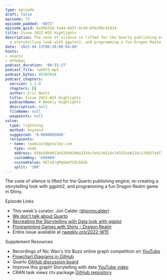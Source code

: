 ```yaml
---
type: episode
draft: false
episode: 73
episode_padded: '0073'
episode_guid: 0a306310-fa44-4937-9c49-8fb290c41814
title: Issue 2022-W15 Highlights
description: The cone of silence is lifted for the Quarto publishing engine, re-creating
  a storytelling look with ggplot2, and programming a fun Dragon Realm game in Shiny.
date: '2022-04-13T06:30:00-04:00'
hosts:
- enantz
- mthomas
podcast_duration: '00:31:27'
podcast_file: rwh073.mp3
podcast_bytes: 45307610
podcast_chapters:
  version: 1.1.0
  chapters: []
  author: Eric Nantz
  title: Issue 2022-W15 Highlights
  podcastName: R Weekly Highlights
  description: null
  fileName: null
  waypoints: null
value:
  type: lightning
  method: keysend
  suggested: '0.0000005000'
  recipients:
  - name: rpodcast@getalby.com
    type: node
    address: 030a58b8653d32b99200a2334cfe913e51dc7d155aa0116c176657a4f1722677a3
    customKey: '696969'
    customValue: 0El4ZrgMqGemTCECGkUG
    split: '100'
---
```

The cone of silence is lifted for the Quarto publishing engine, re-creating a storytelling look with ggplot2, and programming a fun Dragon Realm game in Shiny.

Episode Links

-   This week's curator: Jon Calder (<a href="https://twitter.com/jonmcalder" rel="nofollow">@jonmcalder</a>)
-   <a href="https://www.apreshill.com/blog/2022-04-we-dont-talk-about-quarto/" rel="nofollow">We don't talk about Quarto</a>
-   <a href="https://albert-rapp.de/post/2022-03-29-recreating-the-swd-look/" rel="nofollow">Recreating the Storytelling with Data look with ggplot</a>
-   <a href="https://www.youtube.com/watch?v=sD39WAZo99A" rel="nofollow">Programming Games with Shiny - Dragon Realm</a>
-   Entire issue available at <a href="https://rweekly.org/2022-W15.html" rel="nofollow">rweekly.org/2022-W15</a>

Supplement Resources

-   Recordings of Nic Wan's Viz Buzz online graph competition on <a href="https://www.youtube.com/playlist?list=PL6PX3YIZuHhwZ-C-jZ427D-XkLGNWFPVB" rel="nofollow">YouTube</a>
-   <a href="https://github.blog/2022-02-14-include-diagrams-markdown-files-mermaid/" rel="nofollow">Flowchart Diagrams in GitHub</a>
-   Quarto <a href="https://github.com/quarto-dev/quarto-cli/discussions" rel="nofollow">GitHub discussion board</a>
-   Improve this graph! Storytelling with data <a href="https://www.youtube.com/watch?v=st7_vPjq0SU" rel="nofollow">YouTube video</a>
-   CRAN task views ctv package <a href="https://github.com/cran-task-views/ctv" rel="nofollow">GitHub repository</a>
